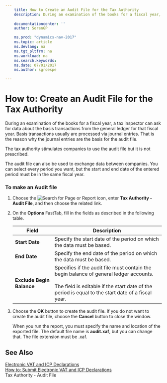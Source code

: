 ```yaml
---
    title: How to Create an Audit File for the Tax Authority 
    description: During an examination of the books for a fiscal year, a tax inspector can ask for data about the basis transactions from the general ledger for that fiscal year. Basis transactions usually are processed via journal entries. That is the reason why the journal entries are the basis for the audit file.
    
    documentationcenter: ''
    author: SorenGP

    ms.prod: "dynamics-nav-2017"
    ms.topic: article
    ms.devlang: na
    ms.tgt_pltfrm: na
    ms.workload: na
    ms.search.keywords:
    ms.date: 07/01/2017
    ms.author: sgroespe

---
```

# How to: Create an Audit File for the Tax Authority
During an examination of the books for a fiscal year, a tax inspector can ask for data about the basis transactions from the general ledger for that fiscal year. Basis transactions usually are processed via journal entries. That is the reason why the journal entries are the basis for the audit file.  
  
 The tax authority stimulates companies to use the audit file but it is not prescribed.  
  
 The audit file can also be used to exchange data between companies. You can select every period you want, but the start and end date of the entered period must be in the same fiscal year.  
  
### To make an Audit file  
  
1.  Choose the ![Search for Page or Report](media/ui-search/search_small.png "Search for Page or Report icon") icon, enter **Tax Authority - Audit File**, and then choose the related link.  
  
2.  On the **Options** FastTab, fill in the fields as described in the following table.  
  
    |Field|Description|  
    |---------------------------------|---------------------------------------|  
    |**Start Date**|Specify the start date of the period on which the data must be based.|  
    |**End Date**|Specify the end date of the period on which the data must be based.|  
    |**Exclude Begin Balance**|Specifies if the audit file must contain the begin balance of general ledger accounts.<br /><br /> The field is editable if the start date of the period is equal to the start date of a fiscal year.|  
  
3.  Choose the **OK** button to create the audit file. If you do not want to create the audit file, choose the **Cancel** button to close the window.  
  
     When you run the report, you must specify the name and location of the exported file. The default file name is **audit.xaf**, but you can change that. The file extension must be .xaf.  
  
## See Also  
 [Electronic VAT and ICP Declarations](electronic-vat-and-icp-declarations.md)   
 [How to: Submit Electronic VAT and ICP Declarations](how-to-submit-electronic-vat-and-icp-declarations.md)   
 Tax Authority - Audit File